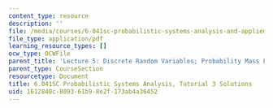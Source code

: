 ```yaml
---
content_type: resource
description: ''
file: /media/courses/6-041sc-probabilistic-systems-analysis-and-applied-probability-fall-2013/1612840c809361b98e2f173ab4a36452_MIT6_041SCF13_tut03_sol.pdf
file_type: application/pdf
learning_resource_types: []
ocw_type: OCWFile
parent_title: 'Lecture 5: Discrete Random Variables; Probability Mass Functions; Expectations'
parent_type: CourseSection
resourcetype: Document
title: 6.041SC Probabilistic Systems Analysis, Tutorial 3 Solutions
uid: 1612840c-8093-61b9-8e2f-173ab4a36452
---
```

